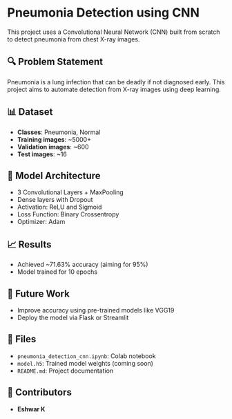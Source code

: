 # Pneumonia Detection using CNN

This project uses a Convolutional Neural Network (CNN) built from scratch to detect pneumonia from chest X-ray images.

## 🔍 Problem Statement
Pneumonia is a lung infection that can be deadly if not diagnosed early. This project aims to automate detection from X-ray images using deep learning.

## 📊 Dataset
- **Classes**: Pneumonia, Normal
- **Training images**: ~5000+
- **Validation images**: ~600
- **Test images**: ~16

## 🧠 Model Architecture
- 3 Convolutional Layers + MaxPooling
- Dense layers with Dropout
- Activation: ReLU and Sigmoid
- Loss Function: Binary Crossentropy
- Optimizer: Adam

## 📈 Results
- Achieved ~71.63% accuracy (aiming for 95%)
- Model trained for 10 epochs

## 🚀 Future Work
- Improve accuracy using pre-trained models like VGG19
- Deploy the model via Flask or Streamlit

## 📁 Files
- `pneumonia_detection_cnn.ipynb`: Colab notebook
- `model.h5`: Trained model weights (coming soon)
- `README.md`: Project documentation

## 🤝 Contributors
- **Eshwar K**

